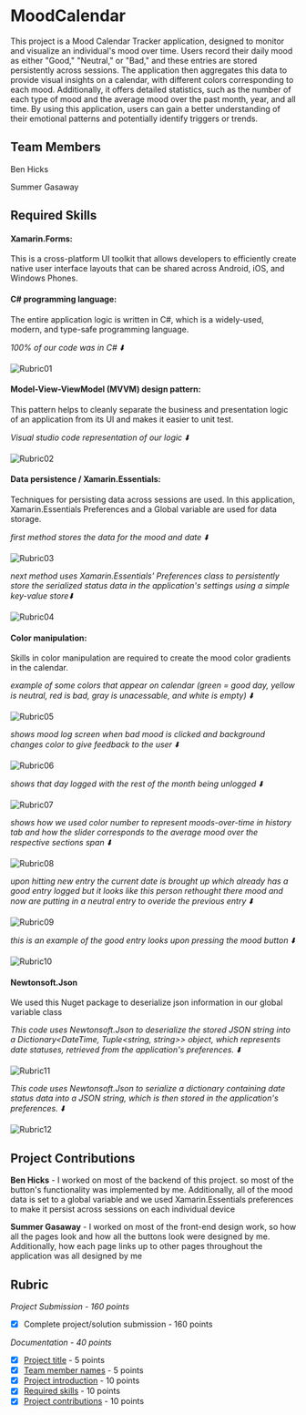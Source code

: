 # MoodCalendar
<!-- replace 'Project Title' with the title of your project -->
This project is a Mood Calendar Tracker application, designed to monitor and visualize an individual's mood over time. Users record their daily mood as either "Good," "Neutral," or "Bad," and these entries are stored persistently across sessions. The application then aggregates this data to provide visual insights on a calendar, with different colors corresponding to each mood. Additionally, it offers detailed statistics, such as the number of each type of mood and the average mood over the past month, year, and all time. By using this application, users can gain a better understanding of their emotional patterns and potentially identify triggers or trends.

## Team Members
<!-- list the names of your team members here -->
Ben Hicks

Summer Gasaway

## Required Skills
<!-- List the technical skills you needed to develop the application, the tools, or APIs (Platform specific and third party) used in the project -->
#### Xamarin.Forms: 

This is a cross-platform UI toolkit that allows developers to efficiently create native user interface layouts that can be shared across Android, iOS, and Windows Phones.

#### C# programming language: 

The entire application logic is written in C#, which is a widely-used, modern, and type-safe programming language.

*100% of our code was in C# ⬇️*

![Rubric01](photos/Rubric01.png)

#### Model-View-ViewModel (MVVM) design pattern: 

This pattern helps to cleanly separate the business and presentation logic of an application from its UI and makes it easier to unit test.

*Visual studio code representation of our logic ⬇️*

![Rubric02](photos/Rubric02.png)

#### Data persistence / Xamarin.Essentials: 

Techniques for persisting data across sessions are used. In this application, Xamarin.Essentials Preferences and a Global variable are used for data storage.

*first method stores the data for the mood and date ⬇️*

![Rubric03](photos/Rubric03.png)

*next method uses Xamarin.Essentials' Preferences class to persistently store the serialized status data in the application's settings using a simple key-value store⬇️*

![Rubric04](photos/Rubric04.png)

#### Color manipulation: 

Skills in color manipulation are required to create the mood color gradients in the calendar.

*example of some colors that appear on calendar (green = good day,  yellow is neutral, red is bad, gray is unacessable, and white is empty) ⬇️*

![Rubric05](photos/Rubric05.png)

*shows mood log screen when bad mood is clicked and background changes color to give feedback to the user ⬇️*

![Rubric06](photos/Rubric06.png)

*shows that day logged with the rest of the month being unlogged ⬇️*

![Rubric07](photos/Rubric07.png)

*shows how we used color number to represent moods-over-time in history tab and how the slider corresponds to the average mood over the respective sections span ⬇️* 

![Rubric08](photos/Rubric08.png)

*upon hitting new entry the current date is brought up which already has a good entry logged but it looks like this person rethought there mood and now are putting in a neutral entry to overide the previous entry ⬇️*

![Rubric09](photos/Rubric09.png)

*this is an example of the good entry looks upon pressing the mood button ⬇️*

![Rubric10](photos/Rubric10.png)

#### Newtonsoft.Json

We used this Nuget package to deserialize json information in our global variable class

*This code uses Newtonsoft.Json to deserialize the stored JSON string into a Dictionary<DateTime, Tuple<string, string>> object, which represents date statuses, retrieved from the application's preferences. ⬇️*

![Rubric11](photos/Rubric11.png)

*This code uses Newtonsoft.Json to serialize a dictionary containing date status data into a JSON string, which is then stored in the application's preferences. ⬇️*

![Rubric12](photos/Rubric12.png)

## Project Contributions
<!-- Describe each team member's contributions to the project -->
**Ben Hicks** - I worked on most of the backend of this project. so most of the button's functionality was implemented by me. Additionally, all of the mood data is set to a global variable and we used Xamarin.Essentials preferences to make it persist across sessions on each individual device

**Summer Gasaway** - I worked on most of the front-end design work, so how all the pages look and how all the buttons look were designed by me. Additionally, how each page links up to other pages throughout the application was all designed by me

## Rubric

*Project Submission - 160 points*
- [x] Complete project/solution submission - 160 points


*Documentation - 40 points*
- [x] [Project title](#moodcalendar) - 5 points
- [x] [Team member names](#team-members) - 5 points
- [x] [Project introduction](#moodcalendar) - 10 points
- [x] [Required skills](#required-skills) - 10 points
- [x] [Project contributions](#project-contributions) - 10 points
